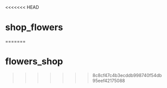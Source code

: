<<<<<<< HEAD
# shop_flowers
=======
# flowers_shop
>>>>>>> 8c8cf47c4b3ecddb998740f54db95eef42175088
